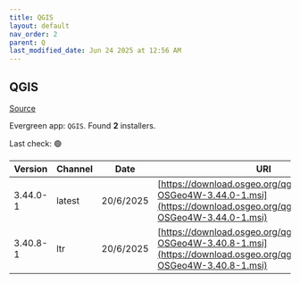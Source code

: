 ```yaml
---
title: QGIS
layout: default
nav_order: 2
parent: Q
last_modified_date: Jun 24 2025 at 12:56 AM
---
```


## QGIS

[Source](https://qgis.org/en/site/index.html)

Evergreen app: `QGIS`. Found **2** installers.

Last check: 🟢

| Version  | Channel | Date      | URI                                                                                                                                    |
| -------- | ------- | --------- | -------------------------------------------------------------------------------------------------------------------------------------- |
| 3.44.0-1 | latest  | 20/6/2025 | [https://download.osgeo.org/qgis/windows/QGIS-OSGeo4W-3.44.0-1.msi](https://download.osgeo.org/qgis/windows/QGIS-OSGeo4W-3.44.0-1.msi) |
| 3.40.8-1 | ltr     | 20/6/2025 | [https://download.osgeo.org/qgis/windows/QGIS-OSGeo4W-3.40.8-1.msi](https://download.osgeo.org/qgis/windows/QGIS-OSGeo4W-3.40.8-1.msi) |
